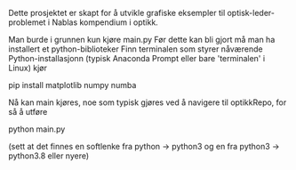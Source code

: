 Dette prosjektet er skapt for å utvikle grafiske eksempler til optisk-leder-problemet i Nablas kompendium i optikk.

Man burde i grunnen kun kjøre main.py
Før dette kan bli gjort må man ha installert et python-biblioteker
Finn terminalen som styrer nåværende Python-installasjonn (typisk Anaconda Prompt eller bare 'terminalen' i Linux)
kjør

pip install matplotlib numpy numba

Nå kan main kjøres, noe som typisk gjøres ved å navigere til optikkRepo, for så å utføre

python main.py

(sett at det finnes en softlenke fra python -> python3 og en fra python3 -> python3.8 eller nyere)


